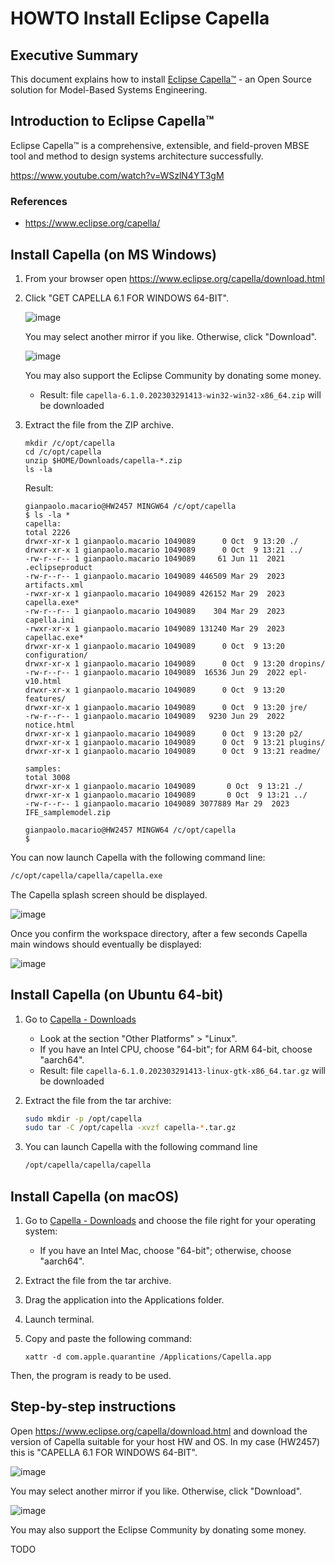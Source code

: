 # HOWTO Install Eclipse Capella

## Executive Summary

This document explains how to install [Eclipse Capella&trade;](https://www.eclipse.org/capella/) - an Open Source solution for Model-Based Systems Engineering.

## Introduction to Eclipse Capella™

Eclipse Capella™ is a comprehensive, extensible, and field-proven MBSE tool and method to design systems architecture successfully.

<https://www.youtube.com/watch?v=WSzlN4YT3gM>

### References

* <https://www.eclipse.org/capella/>

## Install Capella (on MS Windows)

1. From your browser open <https://www.eclipse.org/capella/download.html>

2. Click "GET CAPELLA 6.1 FOR WINDOWS 64-BIT".

     ![image](https://github.com/B-AROL-O/ARNEIS/assets/75182/871df363-b8a1-4247-be3e-1ad9a1774ad6)

     You may select another mirror if you like. Otherwise, click "Download".

     ![image](https://github.com/B-AROL-O/ARNEIS/assets/75182/7f1ecce0-cb6e-4aa7-9387-0bcb2abe23de)

     You may also support the Eclipse Community by donating some money.

   * Result: file `capella-6.1.0.202303291413-win32-win32-x86_64.zip` will be downloaded

3. Extract the file from the ZIP archive.

    ```text
    mkdir /c/opt/capella
    cd /c/opt/capella
    unzip $HOME/Downloads/capella-*.zip
    ls -la
    ```

    Result:

    ```text
    gianpaolo.macario@HW2457 MINGW64 /c/opt/capella
    $ ls -la *
    capella:
    total 2226
    drwxr-xr-x 1 gianpaolo.macario 1049089      0 Oct  9 13:20 ./
    drwxr-xr-x 1 gianpaolo.macario 1049089      0 Oct  9 13:21 ../
    -rw-r--r-- 1 gianpaolo.macario 1049089     61 Jun 11  2021 .eclipseproduct
    -rw-r--r-- 1 gianpaolo.macario 1049089 446509 Mar 29  2023 artifacts.xml
    -rwxr-xr-x 1 gianpaolo.macario 1049089 426152 Mar 29  2023 capella.exe*
    -rw-r--r-- 1 gianpaolo.macario 1049089    304 Mar 29  2023 capella.ini
    -rwxr-xr-x 1 gianpaolo.macario 1049089 131240 Mar 29  2023 capellac.exe*
    drwxr-xr-x 1 gianpaolo.macario 1049089      0 Oct  9 13:20 configuration/
    drwxr-xr-x 1 gianpaolo.macario 1049089      0 Oct  9 13:20 dropins/
    -rw-r--r-- 1 gianpaolo.macario 1049089  16536 Jun 29  2022 epl-v10.html
    drwxr-xr-x 1 gianpaolo.macario 1049089      0 Oct  9 13:20 features/
    drwxr-xr-x 1 gianpaolo.macario 1049089      0 Oct  9 13:20 jre/
    -rw-r--r-- 1 gianpaolo.macario 1049089   9230 Jun 29  2022 notice.html
    drwxr-xr-x 1 gianpaolo.macario 1049089      0 Oct  9 13:20 p2/
    drwxr-xr-x 1 gianpaolo.macario 1049089      0 Oct  9 13:21 plugins/
    drwxr-xr-x 1 gianpaolo.macario 1049089      0 Oct  9 13:21 readme/

    samples:
    total 3008
    drwxr-xr-x 1 gianpaolo.macario 1049089       0 Oct  9 13:21 ./
    drwxr-xr-x 1 gianpaolo.macario 1049089       0 Oct  9 13:21 ../
    -rw-r--r-- 1 gianpaolo.macario 1049089 3077889 Mar 29  2023 IFE_samplemodel.zip

    gianpaolo.macario@HW2457 MINGW64 /c/opt/capella
    $
    ```

You can now launch Capella with the following command line:

```bash
/c/opt/capella/capella/capella.exe
```

The Capella splash screen should be displayed.

![image](https://user-images.githubusercontent.com/75182/273572772-44584c1b-85d4-4a53-b37e-0cb23b658817.png)

Once you confirm the workspace directory, after a few seconds Capella main windows should eventually be displayed:

![image](https://user-images.githubusercontent.com/75182/273573441-c80760c1-f403-4150-b2f6-f042c5cd7971.png)

## Install Capella (on Ubuntu 64-bit)

1. Go to [Capella - Downloads](https://www.eclipse.org/capella/download.html)

   * Look at the section "Other Platforms" > "Linux".
   * If you have an Intel CPU, choose "64-bit"; for ARM 64-bit, choose "aarch64".
   * Result: file `capella-6.1.0.202303291413-linux-gtk-x86_64.tar.gz` will be downloaded

2. Extract the file from the tar archive:

   ```bash
   sudo mkdir -p /opt/capella
   sudo tar -C /opt/capella -xvzf capella-*.tar.gz
   ```

3. You can launch Capella with the following command line

   ```bash
   /opt/capella/capella/capella
   ```

## Install Capella (on macOS)

1. Go to [Capella - Downloads](https://www.eclipse.org/capella/download.html) and choose the file right for your operating system:
   * If you have an Intel Mac, choose "64-bit"; otherwise, choose "aarch64".

2. Extract the file from the tar archive.

3. Drag the application into the Applications folder.

4. Launch terminal.

5. Copy and paste the following command:

    ```console
    xattr -d com.apple.quarantine /Applications/Capella.app
    ```

Then, the program is ready to be used.

## Step-by-step instructions

Open <https://www.eclipse.org/capella/download.html> and download the version of Capella suitable for your host HW and OS.
In my case (HW2457) this is "CAPELLA 6.1 FOR WINDOWS 64-BIT".

![image](https://github.com/B-AROL-O/ARNEIS/assets/75182/871df363-b8a1-4247-be3e-1ad9a1774ad6)

You may select another mirror if you like. Otherwise, click "Download".

![image](https://github.com/B-AROL-O/ARNEIS/assets/75182/7f1ecce0-cb6e-4aa7-9387-0bcb2abe23de)

You may also support the Eclipse Community by donating some money.

TODO

<!-- EOF -->
